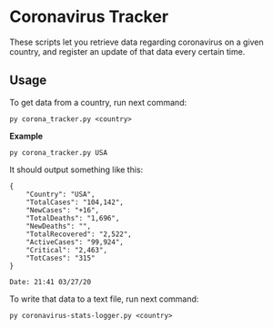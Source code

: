 # Coronavirus Tracker
These scripts let you retrieve data regarding coronavirus on a given country, and register an update of that data every certain time.  

## Usage 
To get data from a country, run next command:
```commandline
py corona_tracker.py <country>
```
**Example** 
```commandline
py corona_tracker.py USA
```
It should output something like this:
```text
{
    "Country": "USA",
    "TotalCases": "104,142",
    "NewCases": "+16",
    "TotalDeaths": "1,696",
    "NewDeaths": "",
    "TotalRecovered": "2,522",
    "ActiveCases": "99,924",
    "Critical": "2,463",
    "TotCases": "315"
}

Date: 21:41 03/27/20
```
To write that data to a text file, run next command:
```commandline
py coronavirus-stats-logger.py <country>
```
